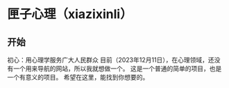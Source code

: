 # 匣子心理（xiazixinli）
## 开始
初心：用心理学服务广大人民群众
目前（2023年12月11日），在心理领域，还没有一个用来导航的网站，所以我就想做一个。
这是一个普通的简单的项目，也是一个有意义的项目。
希望在这里，能找到你想要的。